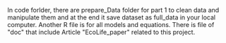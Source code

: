 In code forlder, there are prepare_Data folder for part 1 to clean data and manipulate them and at the end it save dataset as full_data in your local computer. 
Another R file is for all models and equations.
There is file of "doc" that include Article "EcoLife_paper" related to this project.  
